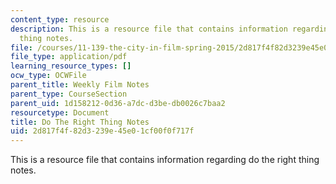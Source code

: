 ```yaml
---
content_type: resource
description: This is a resource file that contains information regarding do the right
  thing notes.
file: /courses/11-139-the-city-in-film-spring-2015/2d817f4f82d3239e45e01cf00f0f717f_MIT11_139S15_Dotheright2.pdf
file_type: application/pdf
learning_resource_types: []
ocw_type: OCWFile
parent_title: Weekly Film Notes
parent_type: CourseSection
parent_uid: 1d158212-0d36-a7dc-d3be-db0026c7baa2
resourcetype: Document
title: Do The Right Thing Notes
uid: 2d817f4f-82d3-239e-45e0-1cf00f0f717f
---
```

This is a resource file that contains information regarding do the right thing notes.

